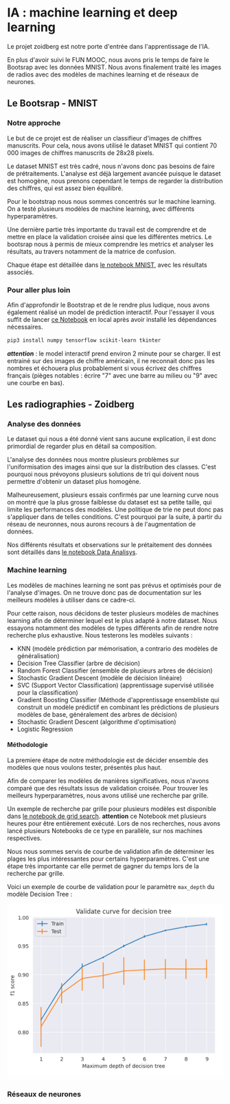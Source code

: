 # IA : machine learning et deep learning

Le projet zoidberg est notre porte d'entrée dans l'apprentissage de l'IA.

En plus d'avoir suivi le FUN MOOC, nous avons pris le temps de faire le Bootsrap avec les données MNIST. Nous avons finalement traité les images de radios avec des modèles de machines learning et de réseaux de neurones.

## Le Bootsrap - MNIST

### Notre approche

Le but de ce projet est de réaliser un classifieur d'images de chiffres manuscrits. Pour cela, nous avons utilisé le dataset MNIST qui contient 70 000 images de chiffres manuscrits de 28x28 pixels.

Le dataset MNIST est très cadré, nous n'avons donc pas besoins de faire de prétraitements. 
L'analyse est déjà largement avancée puisque le dataset est homogène, nous prenons cependant le temps de regarder la distribution des chiffres, qui est assez bien équilibré.

Pour le bootstrap nous nous sommes concentrés sur le machine learning. On a testé plusieurs modèles de machine learning, avec différents hyperparamètres.

Une dernière partie très importante du travail est de comprendre et de mettre en place la validation croisée ainsi que les différentes metrics. 
Le bootsrap nous à permis de mieux comprendre les metrics et analyser les résultats, au travers notamment de la matrice de confusion.

Chaque étape est détaillée dans [le notebook MNIST](MNIST/MNIST.ipynb), avec les résultats associés.

### Pour aller plus loin

Afin d'approfondir le Bootstrap et de le rendre plus ludique, nous avons également réalisé un model de prédiction interactif. 
Pour l'essayer il vous suffit de lancer [ce Notebook](MNIST/MNIST_interactif.ipynb) en local après avoir installé les dépendances nécessaires.
```bash 
pip3 install numpy tensorflow scikit-learn tkinter
```
***attention*** : le model interactif prend environ 2 minute pour se charger. 
Il est entrainé sur des images de chiffre américain, il ne reconnait donc pas les nombres et échouera plus probablement 
si vous écrivez des chiffres français (pièges notables : écrire "7" avec une barre au milieu ou "9" avec une courbe en bas).

## Les radiographies - Zoidberg

### Analyse des données

Le dataset qui nous a été donné vient sans aucune explication, il est donc primordial de regarder plus en détail sa composition.

L'analyse des données nous montre plusieurs problèmes sur l'uniformisation des images ainsi que sur la distribution des classes. 
C'est pourquoi nous prévoyons plusieurs solutions de tri qui doivent nous permettre d'obtenir un dataset plus homogène.

Malheureusement, plusieurs essais confirmés par une learning curve nous on montré que la plus grosse faiblesse du dataset est sa petite taille, qui limite les performances des modèles.
Une politique de trie ne peut donc pas s'appliquer dans de telles conditions. C'est pourquoi par la suite, à partir du réseau de neuronnes, nous aurons recours à de l'augmentation de données.

Nos différents résultats et observations sur le prétaitement des données sont détaillés dans [le notebook Data Analisys](DEV_810_XRay_Data_analysis.ipynb).

### Machine learning

Les modèles de machines learning ne sont pas prévus et optimisés pour de l'analyse d'images. 
On ne trouve donc pas de documentation sur les meilleurs modèles à utiliser dans ce cadre-ci.

Pour cette raison, nous décidons de tester plusieurs modèles de machines learning afin de déterminer lequel est le plus adapté à notre dataset. Nous essayons notamment des modèles de types différents afin de rendre notre recherche plus exhaustive.
Nous testerons les modèles suivants :
- KNN (modèle prédiction par mémorisation, a contrario des modèles de généralisation)
- Decision Tree Classifier (arbre de décision)
- Random Forest Classifier (ensemble de plusieurs arbres de décision)
- Stochastic Gradient Descent (modèle de décision linéaire)
- SVC (Support Vector Classification) (apprentissage supervisé utilisée pour la classification)
- Gradient Boosting Classifier (Méthode d'apprentissage ensembliste qui construit un modèle prédictif en combinant les prédictions de plusieurs modèles de base, généralement des arbres de décision)
- Stochastic Gradient Descent (algorithme d'optimisation)
- Logistic Regression

#### Méthodologie

La premiere étape de notre méthodologie est de décider ensemble des modèles que nous voulons tester, présentés plus haut.

Afin de comparer les modèles de manières significatives, nous n'avons comparé que des résultats issus de validation croisée. 
Pour trouver les meilleurs hyperparamètres, nous avons utilisé une recherche par grille.

Un exemple de recherche par grille pour plusieurs modèles est disponible dans [le notebook de grid search](MACHINE/grid_search_results.ipynb). **attention** ce Notebook met plusieurs heures pour être entièrement exécuté. Lors de nos recherches, nous avons lancé plusieurs Notebooks de ce type en parallèle, sur nos machines respectives.

Nous nous sommes servis de courbe de validation afin de déterminer les plages les plus intéressantes pour certains hyperparamètres.
C'est une étape très importante car elle permet de gagner du temps lors de la recherche par grille.

Voici un exemple de courbe de validation pour le paramètre `max_depth` du modèle Decision Tree :


![Courbe de validation](img/validation_curve_max_depth.png)

### Réseaux de neurones


